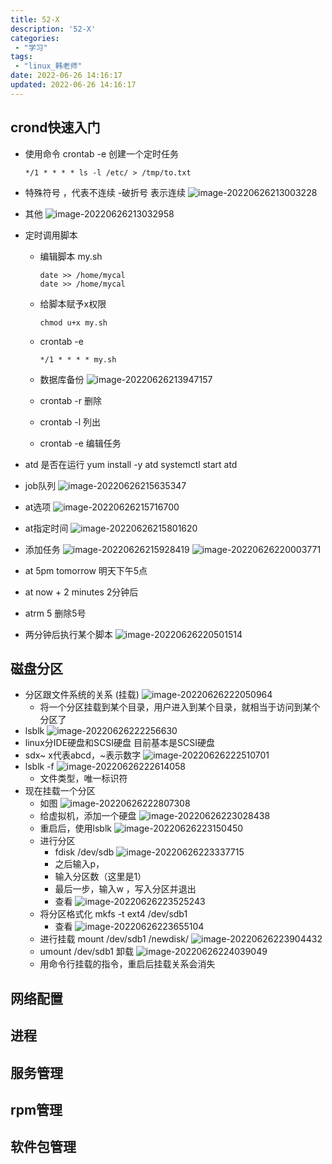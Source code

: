 ```yaml
---
title: 52-X
description: '52-X'
categories:
 - "学习"
tags: 
 - "linux_韩老师"
date: 2022-06-26 14:16:17
updated: 2022-06-26 14:16:17
---
```


## crond快速入门

- 使用命令
  crontab -e 创建一个定时任务

  ```shell
  */1 * * * * ls -l /etc/ > /tmp/to.txt
  ```

- 特殊符号
  ，代表不连续
  -破折号 表示连续
  ![image-20220626213003228](https://raw.githubusercontent.com/lwmfjc/lwmfjc.github.io.resource/main/img/image-20220626213003228.png)

- 其他
  ![image-20220626213032958](https://raw.githubusercontent.com/lwmfjc/lwmfjc.github.io.resource/main/img/image-20220626213032958.png)

- 定时调用脚本

  - 编辑脚本
    my.sh

    ```shell
    date >> /home/mycal
    date >> /home/mycal
    ```

  - 给脚本赋予x权限

    ```shell
    chmod u+x my.sh
    ```

  - crontab -e

    ```shell
    */1 * * * * my.sh
    ```

  - 数据库备份
    ![image-20220626213947157](https://raw.githubusercontent.com/lwmfjc/lwmfjc.github.io.resource/main/img/image-20220626213947157.png)

  - crontab -r 删除

  - crontab -l 列出

  - crontab -e 编辑任务

- atd 是否在运行
  yum install -y atd 
  systemctl start atd

- job队列
  ![image-20220626215635347](https://raw.githubusercontent.com/lwmfjc/lwmfjc.github.io.resource/main/img/image-20220626215635347.png)

- at选项
  ![image-20220626215716700](https://raw.githubusercontent.com/lwmfjc/lwmfjc.github.io.resource/main/img/image-20220626215716700.png)

- at指定时间
  ![image-20220626215801620](https://raw.githubusercontent.com/lwmfjc/lwmfjc.github.io.resource/main/img/image-20220626215801620.png)

- 添加任务
  ![image-20220626215928419](https://raw.githubusercontent.com/lwmfjc/lwmfjc.github.io.resource/main/img/image-20220626215928419.png)
  ![image-20220626220003771](https://raw.githubusercontent.com/lwmfjc/lwmfjc.github.io.resource/main/img/image-20220626220003771.png)

- at 5pm tomorrow 明天下午5点

- at now + 2 minutes 2分钟后

- atrm 5 删除5号

- 两分钟后执行某个脚本
  ![image-20220626220501514](https://raw.githubusercontent.com/lwmfjc/lwmfjc.github.io.resource/main/img/image-20220626220501514.png)

## 磁盘分区

- 分区跟文件系统的关系
  (挂载)
  ![image-20220626222050964](https://raw.githubusercontent.com/lwmfjc/lwmfjc.github.io.resource/main/img/image-20220626222050964.png)
  - 将一个分区挂载到某个目录，用户进入到某个目录，就相当于访问到某个分区了
- lsblk
  ![image-20220626222256630](https://raw.githubusercontent.com/lwmfjc/lwmfjc.github.io.resource/main/img/image-20220626222256630.png)
- linux分IDE硬盘和SCSI硬盘
  目前基本是SCSI硬盘
- sdx~  x代表abcd，~表示数字
  ![image-20220626222510701](https://raw.githubusercontent.com/lwmfjc/lwmfjc.github.io.resource/main/img/image-20220626222510701.png)
- lsblk -f 
  ![image-20220626222614058](https://raw.githubusercontent.com/lwmfjc/lwmfjc.github.io.resource/main/img/image-20220626222614058.png)
  - 文件类型，唯一标识符
- 现在挂载一个分区
  - 如图
    ![image-20220626222807308](https://raw.githubusercontent.com/lwmfjc/lwmfjc.github.io.resource/main/img/image-20220626222807308.png)
  - 给虚拟机，添加一个硬盘
    ![image-20220626223028438](https://raw.githubusercontent.com/lwmfjc/lwmfjc.github.io.resource/main/img/image-20220626223028438.png)
  - 重启后，使用lsblk
    ![image-20220626223150450](https://raw.githubusercontent.com/lwmfjc/lwmfjc.github.io.resource/main/img/image-20220626223150450.png)
  - 进行分区
    - fdisk /dev/sdb 
      ![image-20220626223337715](https://raw.githubusercontent.com/lwmfjc/lwmfjc.github.io.resource/main/img/image-20220626223337715.png)
    - 之后输入p，
    - 输入分区数（这里是1）
    - 最后一步，输入w ，写入分区并退出
    - 查看
      ![image-20220626223525243](https://raw.githubusercontent.com/lwmfjc/lwmfjc.github.io.resource/main/img/image-20220626223525243.png)
  - 将分区格式化
     mkfs -t ext4 /dev/sdb1
    - 查看
      ![image-20220626223655104](https://raw.githubusercontent.com/lwmfjc/lwmfjc.github.io.resource/main/img/image-20220626223655104.png)
  - 进行挂载
    mount  /dev/sdb1 /newdisk/
    ![image-20220626223904432](https://raw.githubusercontent.com/lwmfjc/lwmfjc.github.io.resource/main/img/image-20220626223904432.png)
  - umount /dev/sdb1
    卸载
    ![image-20220626224039049](https://raw.githubusercontent.com/lwmfjc/lwmfjc.github.io.resource/main/img/image-20220626224039049.png)
  - 用命令行挂载的指令，重启后挂载关系会消失
    

## 网络配置

## 进程

## 服务管理

## rpm管理

## 软件包管理



